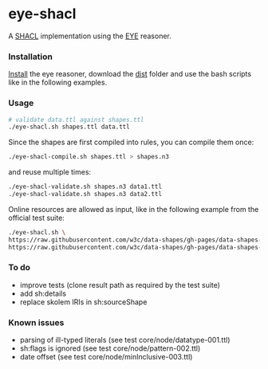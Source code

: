 # eye-shacl

A [SHACL](https://www.w3.org/TR/shacl/) implementation using the [EYE](https://eyereasoner.github.io/eye/) reasoner.

### Installation
[Install](https://github.com/eyereasoner/eye?tab=readme-ov-file#installation) the eye reasoner, download the [dist](/dist) folder and use the bash scripts like in the following examples.

### Usage
```bash
# validate data.ttl against shapes.ttl
./eye-shacl.sh shapes.ttl data.ttl
```

Since the shapes are first compiled into rules, you can compile them once:
```bash
./eye-shacl-compile.sh shapes.ttl > shapes.n3
```

and reuse multiple times:
```bash
./eye-shacl-validate.sh shapes.n3 data1.ttl
./eye-shacl-validate.sh shapes.n3 data2.ttl
```

Online resources are allowed as input, like in the following example from the official test suite:
```bash
./eye-shacl.sh \
https://raw.githubusercontent.com/w3c/data-shapes/gh-pages/data-shapes-test-suite/tests/core/complex/personexample.ttl \
https://raw.githubusercontent.com/w3c/data-shapes/gh-pages/data-shapes-test-suite/tests/core/complex/personexample.ttl
```


### To do
- improve tests (clone result path as required by the test suite)
- add sh:details
- replace skolem IRIs in sh:sourceShape

### Known issues
- parsing of ill-typed literals (see test core/node/datatype-001.ttl)
- sh:flags is ignored (see test core/node/pattern-002.ttl)
- date offset (see test core/node/minInclusive-003.ttl)